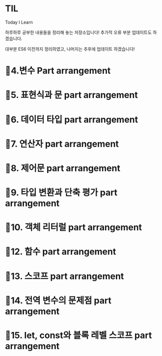 # TIL

Today I Learn

하루하루 공부한 내용들을 정리해 놓는 저장소입니다!
추가적 오류 부분 업데이트도 하겠습니다.

대부분 ES6 이전까지 정리하였고, 나머지는 추후에 업데이트 하겠습니다!

# 🎈4.변수 Part arrangement

# 🎈5. 표현식과 문 part arrangement

# 🎈6. 데이터 타입 part arrangement

# 🎈7. 연산자 part arrangement

# 🎈8. 제어문 part arrangement

# 🎈9. 타입 변환과 단축 평가 part arrangement

# 🎈10. 객체 리터럴 part arrangement

# 🎈12. 함수 part arrangement

# 🎈13. 스코프 part arrangement

# 🎈14. 전역 변수의 문제점 part arrangement

# 🎈15. let, const와 블록 레벨 스코프 part arrangement
